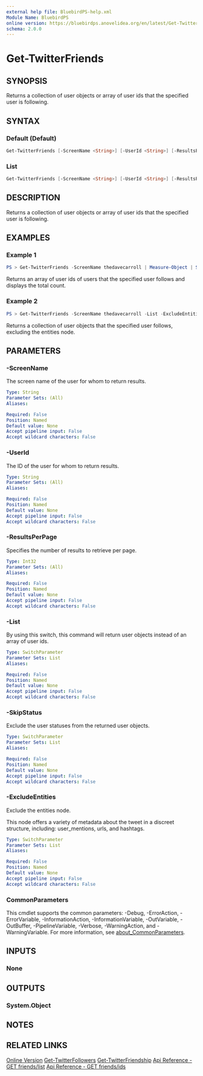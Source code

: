 ```yaml
---
external help file: BluebirdPS-help.xml
Module Name: BluebirdPS
online version: https://bluebirdps.anovelidea.org/en/latest/Get-TwitterFriends
schema: 2.0.0
---
```


# Get-TwitterFriends

## SYNOPSIS

Returns a collection of user objects or array of user ids that the specified user is following.

## SYNTAX

### Default (Default)

```powershell
Get-TwitterFriends [-ScreenName <String>] [-UserId <String>] [-ResultsPerPage <Int32>] [<CommonParameters>]
```

### List

```powershell
Get-TwitterFriends [-ScreenName <String>] [-UserId <String>] [-ResultsPerPage <Int32>] [-List] [-SkipStatus] [-ExcludeEntities] [<CommonParameters>]
```

## DESCRIPTION

Returns a collection of user objects or array of user ids that the specified user is following.

## EXAMPLES

### Example 1

```powershell
PS > Get-TwitterFriends -ScreenName thedavecarroll | Measure-Object | Select-Object -ExpandProperty Count
```

Returns an array of user ids of users that the specified user follows and displays the total count.

### Example 2

```powershell
PS > Get-TwitterFriends -ScreenName thedavecarroll -List -ExcludeEntities -ResultsPerPage 200
```

Returns a collection of user objects that the specified user follows, excluding the entities node.

## PARAMETERS

### -ScreenName

The screen name of the user for whom to return results.

```yaml
Type: String
Parameter Sets: (All)
Aliases:

Required: False
Position: Named
Default value: None
Accept pipeline input: False
Accept wildcard characters: False
```

### -UserId

The ID of the user for whom to return results.

```yaml
Type: String
Parameter Sets: (All)
Aliases:

Required: False
Position: Named
Default value: None
Accept pipeline input: False
Accept wildcard characters: False
```

### -ResultsPerPage

Specifies the number of results to retrieve per page.

```yaml
Type: Int32
Parameter Sets: (All)
Aliases:

Required: False
Position: Named
Default value: None
Accept pipeline input: False
Accept wildcard characters: False
```

### -List

By using this switch, this command will return user objects instead of an array of user ids.

```yaml
Type: SwitchParameter
Parameter Sets: List
Aliases:

Required: False
Position: Named
Default value: None
Accept pipeline input: False
Accept wildcard characters: False
```

### -SkipStatus

Exclude the user statuses from the returned user objects.

```yaml
Type: SwitchParameter
Parameter Sets: List
Aliases:

Required: False
Position: Named
Default value: None
Accept pipeline input: False
Accept wildcard characters: False
```

### -ExcludeEntities

Exclude the entities node.

This node offers a variety of metadata about the tweet in a discreet structure, including: user_mentions, urls, and hashtags.

```yaml
Type: SwitchParameter
Parameter Sets: List
Aliases:

Required: False
Position: Named
Default value: None
Accept pipeline input: False
Accept wildcard characters: False
```

### CommonParameters

This cmdlet supports the common parameters: -Debug, -ErrorAction, -ErrorVariable, -InformationAction, -InformationVariable, -OutVariable, -OutBuffer, -PipelineVariable, -Verbose, -WarningAction, and -WarningVariable. For more information, see [about_CommonParameters](http://go.microsoft.com/fwlink/?LinkID=113216).

## INPUTS

### None

## OUTPUTS

### System.Object

## NOTES

## RELATED LINKS

[Online Version](https://bluebirdps.anovelidea.org/en/latest/Get-TwitterFriends)
[Get-TwitterFollowers](https://bluebirdps.anovelidea.org/en/latest/Get-TwitterFollowers)
[Get-TwitterFriendship](https://bluebirdps.anovelidea.org/en/latest/Get-TwitterFriendship)
[Api Reference - GET friends/list](https://developer.twitter.com/en/docs/twitter-api/v1/accounts-and-users/follow-search-get-users/api-reference/get-friends-list)
[Api Reference - GET friends/ids](https://developer.twitter.com/en/docs/twitter-api/v1/accounts-and-users/follow-search-get-users/api-reference/get-friends-ids)
